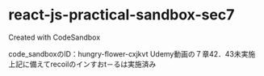 # react-js-practical-sandbox-sec7
Created with CodeSandbox


code_sandboxのID：hungry-flower-cxjkvt
Udemy動画の７章42．43未実施
上記に備えてrecoilのインすおt－るは実施済み